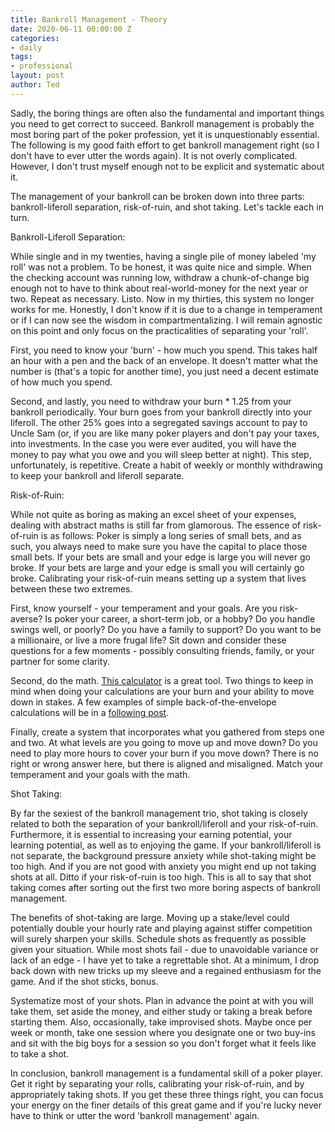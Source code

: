 ```yaml
---
title: Bankroll Management - Theory
date: 2020-06-11 00:00:00 Z
categories:
- daily
tags:
- professional
layout: post
author: Ted
---
```


Sadly, the boring things are often also the fundamental and important things you need to get correct to succeed. Bankroll management is probably the most boring part of the poker profession, yet it is unquestionably essential. The following is my good faith effort to get bankroll management right (so I don't have to ever utter the words again). It is not overly complicated. However, I don't trust myself enough not to be explicit and systematic about it.

The management of your bankroll can be broken down into three parts: bankroll-liferoll separation, risk-of-ruin, and shot taking. Let's tackle each in turn.

Bankroll-Liferoll Separation:

While single and in my twenties, having a single pile of money labeled 'my roll' was not a problem. To be honest, it was quite nice and simple. When the checking account was running low, withdraw a chunk-of-change big enough not to have to think about real-world-money for the next year or two. Repeat as necessary. Listo.
Now in my thirties, this system no longer works for me. Honestly, I don't know if it is due to a change in temperament or if I can now see the wisdom in compartmentalizing. I will remain agnostic on this point and only focus on the practicalities of separating your 'roll'.

First, you need to know your 'burn' - how much you spend. This takes half an hour with a pen and the back of an envelope.  It doesn't matter what the number is (that's a topic for another time), you just need a decent estimate of how much you spend.

Second, and lastly, you need to withdraw your burn * 1.25 from your bankroll periodically. Your burn goes from your bankroll directly into your liferoll. The other 25% goes into a segregated savings account to pay to Uncle Sam (or, if you are like many poker players and don't pay your taxes, into investments. In the case you were ever audited, you will have the money to pay what you owe and you will sleep better at night). This step, unfortunately, is repetitive. Create a habit of weekly or monthly withdrawing to keep your bankroll and liferoll separate.

Risk-of-Ruin:

While not quite as boring as making an excel sheet of your expenses, dealing with abstract maths is still far from glamorous. The essence of risk-of-ruin is as follows: Poker is simply a long series of small bets, and as such, you always need to make sure you have the capital to place those small bets. If your bets are small and your edge is large you will never go broke. If your bets are large and your edge is small you will certainly go broke. Calibrating your risk-of-ruin means setting up a system that lives between these two extremes.

First, know yourself - your temperament and your goals. Are you risk-averse? Is poker your career, a short-term job, or a hobby? Do you handle swings well, or poorly? Do you have a family to support? Do you want to be a millionaire, or live a more frugal life? Sit down and consider these questions for a few moments - possibly consulting friends, family, or your partner for some clarity.

Second, do the math. [This calculator](http://www.reviewpokerrooms.com/poker-games/general/bankroll-requirements.html) is a great tool. Two things to keep in mind when doing your calculations are your burn and your ability to move down in stakes. A few examples of simple back-of-the-envelope calculations will be in a [following post]("").

Finally, create a system that incorporates what you gathered from steps one and two. At what levels are you going to move up and move down? Do you need to play more hours to cover your burn if you move down? There is no right or wrong answer here, but there is aligned and misaligned. Match your temperament and your goals with the math.

Shot Taking:

By far the sexiest of the bankroll management trio, shot taking is closely related to both the separation of your bankroll/liferoll and your risk-of-ruin. Furthermore, it is essential to increasing your earning potential, your learning potential, as well as to enjoying the game.
If your bankroll/liferoll is not separate, the background pressure anxiety while shot-taking might be too high. And if you are not good with anxiety you might end up not taking shots at all. Ditto if your risk-of-ruin is too high. This is all to say that shot taking comes after sorting out the first two more boring aspects of bankroll management.

The benefits of shot-taking are large. Moving up a stake/level could potentially double your hourly rate and playing against stiffer competition will surely sharpen your skills. Schedule shots as frequently as possible given your situation. While most shots fail - due to unavoidable variance or lack of an edge - I have yet to take a regrettable shot. At a minimum, I drop back down with new tricks up my sleeve and a regained enthusiasm for the game. And if the shot sticks, bonus.

Systematize most of your shots. Plan in advance the point at with you will take them, set aside the money, and either study or taking a break before starting them. Also, occasionally, take improvised shots. Maybe once per week or month, take one session where you designate one or two buy-ins and sit with the big boys for a session so you don't forget what it feels like to take a shot.

In conclusion, bankroll management is a fundamental skill of a poker player. Get it right by separating your rolls, calibrating your risk-of-ruin, and by appropriately taking shots. If you get these three things right, you can focus your energy on the finer details of this great game and if you're lucky never have to think or utter the word 'bankroll management' again.
